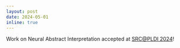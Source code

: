```yaml
---
layout: post
date: 2024-05-01
inline: true
---
```


Work on Neural Abstract Interpretation accepted at [SRC@PLDI 2024](https://pldi24.sigplan.org/track/pldi-2024-src)!